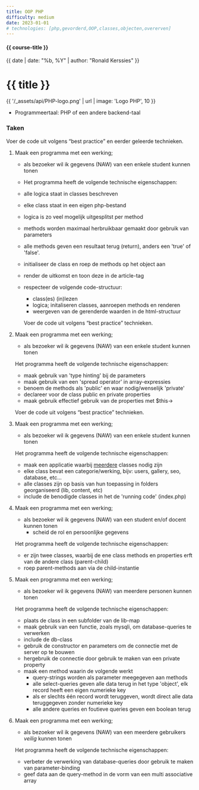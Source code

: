 ```yaml
---
title: OOP PHP
difficulty: medium
date: 2023-01-01
# technologies: [php,gevorderd,OOP,classes,objecten,overerven]
---
```


#### {{ course-title }}
{{ date | date: "%b, %Y" | author: "Ronald Kerssies" }}

# {{ title }}


<!-- <img src="{{ '/_assets/api/PHP-logo.png' | url }}" style="width:10%;"> -->
{{ '/_assets/api/PHP-logo.png' | url | image: 'Logo PHP', 10 }}

* Programmeertaal: PHP of een andere backend-taal

### Taken

Voer de code uit volgens “best practice” en eerder geleerde technieken.

1. Maak een programma met een werking; 
   * als bezoeker wil ik gegevens (NAW) van een enkele student kunnen tonen

   * Het programma heeft de volgende technische eigenschappen:
   * alle logica staat in classes beschreven
   * elke class staat in een eigen php-bestand
   * logica is zo veel mogelijk uitgesplitst per method
   * methods worden maximaal herbruikbaar gemaakt door gebruik van parameters 
   * alle methods geven een resultaat terug (return), anders een 'true' of 'false'.
   * initialiseer de class en roep de methods op het object aan
   * render de uitkomst en toon deze in de article-tag
   * respecteer de volgende code-structuur:
     * class(es) (in)lezen
     * logica; initaliseren classes, aanroepen methods en renderen
     * weergeven van de gerenderde waarden in de html-structuur
     
     Voer de code uit volgens “best practice” technieken.


2. Maak een programma met een werking;
   * als bezoeker wil ik gegevens (NAW) van een enkele student kunnen tonen

   Het programma heeft de volgende technische eigenschappen:
   * maak gebruik van 'type hinting' bij de parameters 
   * maak gebruik van een 'spread operator' in array-expressies
   * benoem de methods als 'public' en waar nodig/wenselijk 'private'
   * declareer voor de class public en private properties
   * maak gebruik effectief gebruik van de properties met $this->
   
   Voer de code uit volgens “best practice” technieken.

3. Maak een programma met een werking;
   * als bezoeker wil ik gegevens (NAW) van een enkele student kunnen tonen

   Het programma heeft de volgende technische eigenschappen:
   * maak een applicatie waarbij <u>meerdere</u> classes nodig zijn
   * elke class bevat een categorie/werking, bijv: users, gallery, seo, database, etc... 
   * alle classes zijn op basis van hun toepassing in folders georganiseerd (lib, content, etc)
   * include de benodigde classes in het de 'running code' (index.php)

4. Maak een programma met een werking;
   * als bezoeker wil ik gegevens (NAW) van een student en/of docent kunnen tonen
     * scheid de rol en persoonlijke gegevens

   Het programma heeft de volgende technische eigenschappen:
   * er zijn twee classes, waarbij de ene class methods en properties erft van de andere class (parent-child)
   * roep parent-methods aan via de child-instantie 

5. Maak een programma met een werking;
   * als bezoeker wil ik gegevens (NAW) van meerdere personen kunnen tonen
   
   Het programma heeft de volgende technische eigenschappen:
   * plaats de class in een subfolder van de lib-map
   * maak gebruik van een functie, zoals mysqli, om database-queries te verwerken 
   * include de db-class
   * gebruik de constructor en parameters om de connectie met de server op te bouwen
   * hergebruik de connectie door gebruik te maken van een private property
   * maak een method waarin de volgende werkt
     * query-strings worden als parameter meegegeven aan methods
     * alle select-queries geven alle data terug in het type 'object', elk record heeft een eigen numerieke key
     * als er slechts één record wordt teruggeven, wordt direct alle data teruggegeven zonder numerieke key  
     * alle andere queries en foutieve queries geven een boolean terug
     
6. Maak een programma met een werking;
   * als bezoeker wil ik gegevens (NAW) van een meerdere gebruikers <i>veilig</i> kunnen tonen

   Het programma heeft de volgende technische eigenschappen:
    * verbeter de verwerking van database-queries door gebruik te maken van parameter-binding
    * geef data aan de query-method in de vorm van een multi associative array

